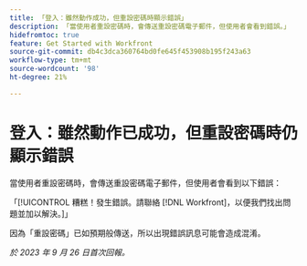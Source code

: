 ```yaml
---
title: 「登入：雖然動作成功，但重設密碼時顯示錯誤」
description: 「當使用者重設密碼時，會傳送重設密碼電子郵件，但使用者會看到錯誤。」
hidefromtoc: true
feature: Get Started with Workfront
source-git-commit: db4c3dca360764bd0fe645f453908b195f243a63
workflow-type: tm+mt
source-wordcount: '98'
ht-degree: 21%

---
```



# 登入：雖然動作已成功，但重設密碼時仍顯示錯誤

當使用者重設密碼時，會傳送重設密碼電子郵件，但使用者會看到以下錯誤：

「[!UICONTROL 糟糕！發生錯誤。請聯絡 [!DNL Workfront]，以便我們找出問題並加以解決。]」

因為「重設密碼」已如預期般傳送，所以出現錯誤訊息可能會造成混淆。

_於 2023 年 9 月 26 日首次回報。_
